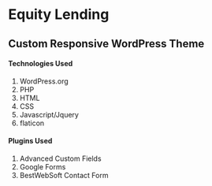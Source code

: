 <h1> Equity Lending </h1>
<h2>Custom Responsive WordPress Theme</h2>

<h4> Technologies Used </h4>
  <ol>
    <li>WordPress.org</li>
    <li>PHP</li>
    <li>HTML</li>
    <li>CSS</li>
    <li>Javascript/Jquery</li>
    <li>flaticon</li>
  </ol>

<h4> Plugins Used </h4>
  <ol>
    <li>Advanced Custom Fields</li>
    <li>Google Forms</li>
    <li> BestWebSoft Contact Form </li>
  </ol>
